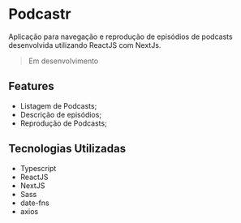 # Podcastr
Aplicação para navegação e reprodução de episódios de podcasts desenvolvida utilizando ReactJS com NextJs.
> Em desenvolvimento

## Features
- Listagem de Podcasts;
- Descrição de episódios;
- Reprodução de Podcasts;
  
##  Tecnologias Utilizadas

-  Typescript
-  ReactJS
-  NextJS
-  Sass
-  date-fns
-  axios